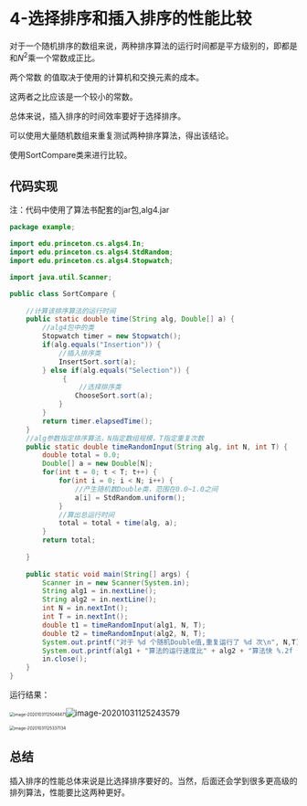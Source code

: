 # 4-选择排序和插入排序的性能比较

对于一个随机排序的数组来说，两种排序算法的运行时间都是平方级别的，即都是和${N^2}$乘一个常数成正比。

两个常数 的值取决于使用的计算机和交换元素的成本。

这两者之比应该是一个较小的常数。

总体来说，插入排序的时间效率要好于选择排序。

可以使用大量随机数组来重复测试两种排序算法，得出该结论。

使用SortCompare类来进行比较。

## 代码实现

注：代码中使用了算法书配套的jar包,alg4.jar

```java
package example;

import edu.princeton.cs.algs4.In;
import edu.princeton.cs.algs4.StdRandom;
import edu.princeton.cs.algs4.Stopwatch;

import java.util.Scanner;

public class SortCompare {
    
    //计算该排序算法的运行时间
    public static double time(String alg, Double[] a) {
    	//alg4包中的类
        Stopwatch timer = new Stopwatch();
        if(alg.equals("Insertion")) {
            //插入排序类
            InsertSort.sort(a);
        } else if(alg.equals("Selection")) {
             {
                 //选择排序类
                ChooseSort.sort(a);
            }
        }
        return timer.elapsedTime();
    }
    //alg参数指定排序算法，N指定数组规模，T指定重复次数
    public static double timeRandomInput(String alg, int N, int T) {
        double total = 0.0;
        Double[] a = new Double[N];
        for(int t = 0; t < T; t++) {
            for(int i = 0; i < N; i++) {
                //产生随机数Double类，范围在0.0~1.0之间
                a[i] = StdRandom.uniform();
            }
            //算出总运行时间
            total = total + time(alg, a);
        }
        return total;
        
    }
    
    public static void main(String[] args) {
        Scanner in = new Scanner(System.in);
        String alg1 = in.nextLine();
        String alg2 = in.nextLine();
        int N = in.nextInt();
        int T = in.nextInt();
        double t1 = timeRandomInput(alg1, N, T);
        double t2 = timeRandomInput(alg2, N, T);
        System.out.printf("对于 %d 个随机Double值,重复运行了 %d 次\n", N,T);
        System.out.printf(alg1 + "算法的运行速度比" + alg2 + "算法快 %.2f 倍", t2/t1);
        in.close();
    }
}

```



运行结果：

<img src="https://crayon-1302863897.cos.ap-beijing.myqcloud.com/image/image-20201031125048471.png" alt="image-20201031125048471" style="zoom:50%;"/>![image-20201031125243579](https://crayon-1302863897.cos.ap-beijing.myqcloud.com/image/image-20201031125243579.png)



<img src="https://crayon-1302863897.cos.ap-beijing.myqcloud.com/image/image-20201031125337134.png" alt="image-20201031125337134" style="zoom:50%;" />





## 总结

插入排序的性能总体来说是比选择排序要好的。当然，后面还会学到很多更高级的排列算法，性能要比这两种更好。







